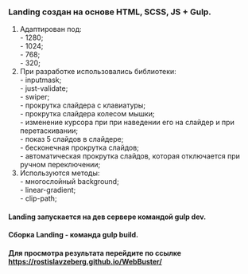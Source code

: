 ### Landing создан на основе HTML, SCSS, JS + Gulp.
1. Адаптирован под:
<br/>- 1280;
<br/>- 1024;
<br/>- 768;
<br/>- 320;
3. При разработке использовались библиотеки:
<br/>- inputmask;
<br/>- just-validate;
<br/>- swiper;
<br/>  - прокрутка слайдера с клавиатуры;
<br/>  - прокрутка слайдера колесом мышки;
<br/>  - изменение курсора при при наведении его на слайдер и при перетаскивании;
<br/>  - показ 5 слайдов в слайдере;
<br/>  - бесконечная прокрутка слайдов;
<br/>  - автоматическая прокрутка слайдов, которая отключается при ручном переключении;
4. Используются методы:
<br/>- многослойный background;
<br/>- linear-gradient;
<br/>- clip-path;

#### Landing запускается на дев сервере командой gulp dev.
#### Сборка Landing - команда gulp build.
#### Для просмотра результата перейдите по ссылке https://rostislavzeberg.github.io/WebBuster/
